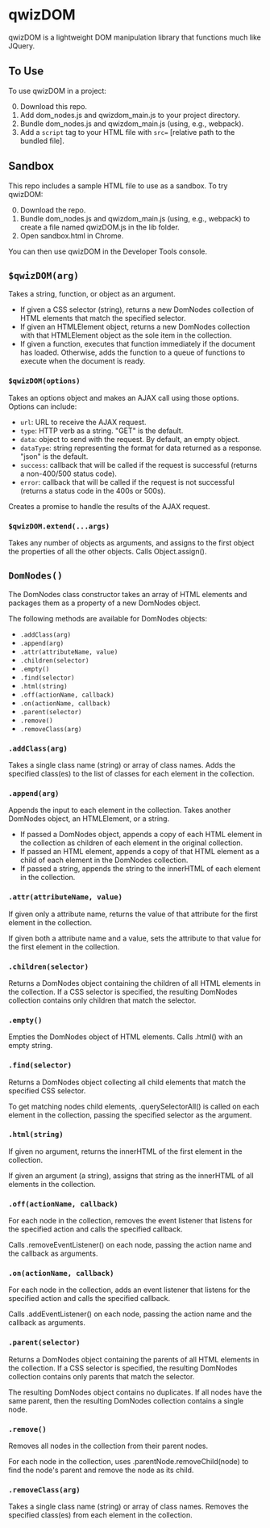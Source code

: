 # qwizDOM

qwizDOM is a lightweight DOM manipulation library that functions much like JQuery.

## To Use

To use qwizDOM in a project:

0. Download this repo.
0. Add dom_nodes.js and qwizdom_main.js to your project directory.
0. Bundle dom_nodes.js and qwizdom_main.js (using, e.g., webpack).
0. Add a `script` tag to your HTML file with `src=` [relative path to the bundled file].

## Sandbox
This repo includes a sample HTML file to use as a sandbox. To try qwizDOM:

0. Download the repo.
0. Bundle dom_nodes.js and qwizdom_main.js (using, e.g., webpack) to create a file named qwizDOM.js in the lib folder.
0. Open sandbox.html in Chrome.

You can then use qwizDOM in the Developer Tools console.

## `$qwizDOM(arg)`
Takes a string, function, or object as an argument.
* If given a CSS selector (string), returns a new DomNodes collection of HTML elements that match the specified selector.
* If given an HTMLElement object, returns a new DomNodes collection with that HTMLElement object as the sole item in the collection.
* If given a function, executes that function immediately if the document has loaded. Otherwise, adds the function to a queue of functions to execute when the document is ready.

### `$qwizDOM(options)`
Takes an options object and makes an AJAX call using those options. Options can include:
* `url`: URL to receive the AJAX request.
* `type`: HTTP verb as a string. "GET" is the default.
* `data`: object to send with the request. By default, an empty object.
* `dataType`: string representing the format for data returned as a response. "json" is the default.
* `success`: callback that will be called if the request is successful (returns a non-400/500 status code).
* `error`: callback that will be called if the request is not successful (returns a status code in the 400s or 500s).

Creates a promise to handle the results of the AJAX request.


### `$qwizDOM.extend(...args)`
Takes any number of objects as arguments, and assigns to the first object the properties of all the other objects. Calls Object.assign().

## `DomNodes()`
The DomNodes class constructor takes an array of HTML elements and packages them as a property of a new DomNodes object.

The following methods are available for DomNodes objects:
* `.addClass(arg)`
* `.append(arg)`
* `.attr(attributeName, value)`
* `.children(selector)`
* `.empty()`
* `.find(selector)`
* `.html(string)`
* `.off(actionName, callback)`
* `.on(actionName, callback)`
* `.parent(selector)`
* `.remove()`
* `.removeClass(arg)`

### `.addClass(arg)`
Takes a single class name (string) or array of class names. Adds the specified class(es) to the list of classes for each element in the collection.

### `.append(arg)`
Appends the input to each element in the collection. Takes another DomNodes object, an HTMLElement, or a string.

* If passed a DomNodes object, appends a copy of each HTML element in the collection as children of each element in the original collection.
* If passed an HTML element, appends a copy of that HTML element as a child of each element in the DomNodes collection.
* If passed a string, appends the string to the innerHTML of each element in the collection.

### `.attr(attributeName, value)`
If given only a attribute name, returns the value of that attribute for the first element in the collection.

If given both a attribute name and a value, sets the attribute to that value for the first element in the collection.

### `.children(selector)`
Returns a DomNodes object containing the children of all HTML elements in the collection. If a CSS selector is specified, the resulting DomNodes collection contains only children that match the selector.

### `.empty()`
Empties the DomNodes object of HTML elements. Calls .html() with an empty string.

### `.find(selector)`
Returns a DomNodes object collecting all child elements that match the specified CSS selector.

To get matching nodes child elements, .querySelectorAll() is called on each element in the collection, passing the specified selector as the argument.

### `.html(string)`
If given no argument, returns the innerHTML of the first element in the collection.

If given an argument (a string), assigns that string as the innerHTML of all elements in the collection.

### `.off(actionName, callback)`
For each node in the collection, removes the event listener that listens for the specified action and calls the specified callback.

Calls .removeEventListener() on each node, passing the action name and the callback as arguments.

### `.on(actionName, callback)`
For each node in the collection, adds an event listener that listens for the specified action and calls the specified callback.

Calls .addEventListener() on each node, passing the action name and the callback as arguments.

### `.parent(selector)`
Returns a DomNodes object containing the parents of all HTML elements in the collection. If a CSS selector is specified, the resulting DomNodes collection contains only parents that match the selector.

The resulting DomNodes object contains no duplicates. If all nodes have the same parent, then the resulting DomNodes collection contains a single node.

### `.remove()`
Removes all nodes in the collection from their parent nodes.

For each node in the collection, uses .parentNode.removeChild(node) to find the node's parent and remove the node as its child.

### `.removeClass(arg)`
Takes a single class name (string) or array of class names. Removes the specified class(es) from each element in the collection.

